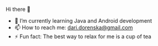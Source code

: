 Hi there 👋




- 🌱 I’m currently learning Java and Android development
- 📫 How to reach me: dari.dorenska@gmail.com
- ⚡ Fun fact: The best way to relax for me is a cup of tea

